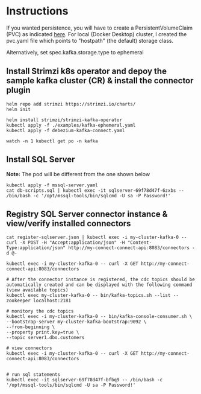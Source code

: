 # Instructions 

If you wanted persistence, you will have to create a PersistentVolumeClaim (PVC) as indicated [here](https://strimzi.io/2019/02/28/resizing-persistent-volumes.html). For local (Docker Desktop) cluster, I created the pvc.yaml file which points to "hostpath" (the default) storage class.

Alternatively, set spec.kafka.storage.type to ephemeral

## Install Strimzi k8s operator and depoy the sample kafka cluster (CR) & install the connector plugin
```
helm repo add strimzi https://strimzi.io/charts/
helm init

helm install strimzi/strimzi-kafka-operator
kubectl apply -f ./examples/kafka-ephemeral.yaml
kubectl apply -f debezium-kafka-connect.yaml

watch -n 1 kubectl get po -n kafka
```

## Install SQL Server
**Note:** The pod will be different from the one shown below
```
kubectl apply -f mssql-server.yaml
cat db-scripts.sql | kubectl exec -it sqlserver-69f78d47f-6zxbs -- /bin/bash -c '/opt/mssql-tools/bin/sqlcmd -U sa -P Password!'
```

## Registry SQL Server connector instance & view/verify installed connectors
```
cat register-sqlserver.json | kubectl exec -i my-cluster-kafka-0 -- curl -X POST -H "Accept:application/json" -H "Content-Type:application/json" http://my-connect-connect-api:8083/connectors -d @-

kubectl exec -i my-cluster-kafka-0 -- curl -X GET http://my-connect-connect-api:8083/connectors

# After the connector instance is registered, the cdc topics should be automatically created and can be displayed with the following command (view available topics)
kubectl exec my-cluster-kafka-0 -- bin/kafka-topics.sh --list --zookeeper localhost:2181

# monitory the cdc topics
kubectl exec -i my-cluster-kafka-0 -- bin/kafka-console-consumer.sh \
--bootstrap-server my-cluster-kafka-bootstrap:9092 \
--from-beginning \
--property print.key=true \
--topic server1.dbo.customers

# view connectors
kubectl exec -i my-cluster-kafka-0 -- curl -X GET http://my-connect-connect-api:8083/connectors
	
	
# run sql statements
kubectl exec -it sqlserver-69f78d47f-bfbq9 -- /bin/bash -c '/opt/mssql-tools/bin/sqlcmd -U sa -P Password!'

```
